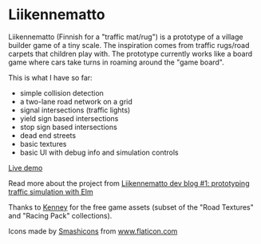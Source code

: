 # Liikennematto

Liikennematto (Finnish for a "traffic mat/rug") is a prototype of a village builder game of a tiny scale. The inspiration comes from traffic rugs/road carpets that children play with. The prototype currently works like a board game where cars take turns in roaming around the "game board".

This is what I have so far:

- simple collision detection
- a two-lane road network on a grid
- signal intersections (traffic lights)
- yield sign based intersections
- stop sign based intersections
- dead end streets
- basic textures
- basic UI with debug info and simulation controls

[Live demo](http://apps.butsku.com/liikennematto/)

Read more about the project from [Liikennematto dev blog #1: prototyping traffic simulation with Elm](https://matiasklemola.com/liikennematto-dev-blog-one)

Thanks to [Kenney](https://kenney.nl/assets) for the free game assets (subset of the "Road Textures" and "Racing Pack" collections).

Icons made by <a href="https://www.flaticon.com/authors/smashicons" title="Smashicons">Smashicons</a> from <a href="https://www.flaticon.com/" title="Flaticon"> www.flaticon.com</a>
